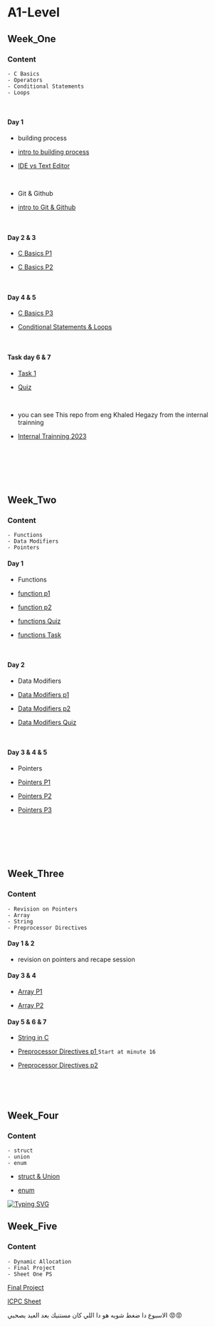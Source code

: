 # A1-Level

## Week_One

### Content
~~~
- C Basics
- Operators
- Conditional Statements 
- Loops
~~~

<p>&nbsp;</p>

#### Day 1

* building process

* [intro to building process](https://www.udemy.com/course/embedded-system-tooling-basic/learn/lecture/41092330#overview)

* [IDE vs Text Editor](https://www.udemy.com/course/embedded-system-tooling-basic/learn/lecture/41115622#overview)

<p>&nbsp;</p>

* Git & Github

* [intro to Git & Github](https://drive.google.com/file/d/18jpn4gpQnMvXXGFaEwMxvZV1QJhoHvxM/view?usp=drive_link)
<p>&nbsp;</p>

#### Day 2 & 3

* [C Basics P1](https://youtu.be/gvA3MGSgalU?si=_Qv__wbsJdr9UT4m)

* [C Basics P2](https://youtu.be/Xt79bGH_NH0?si=q_noerBYoJIyQaN4)


<p>&nbsp;</p>

#### Day  4 & 5

* [C Basics P3](https://youtu.be/auGvwQHUvlY?si=MV9AtJ4Alhso82wj)

* [Conditional Statements & Loops](https://youtu.be/rIu2IEM9I1c?si=U-xztoNMXGkiN8ZD)

<p>&nbsp;</p>

#### Task day 6 & 7

* [Task 1](https://drive.google.com/file/d/1MVqpTFctDlvafJHcFWczUVQYN1kCUtlw/view?usp=sharing)

* [Quiz](https://forms.gle/imZvhxeMQihQJiiq8)


<p>&nbsp;</p>

* you can see This repo from eng Khaled Hegazy from the internal trainning 

* [Internal Trainning 2023](https://github.com/KhaledHegazy222/software-camp-training-2023/blob/main/Session1md)

<p>&nbsp;</p>
<p>&nbsp;</p>
<p>&nbsp;</p>

## Week_Two

### Content

~~~
- Functions
- Data Modifiers
- Pointers
~~~

#### Day 1

* Functions

- [function p1](https://www.youtube.com/watch?v=HFlOX_2USsw&list=PLoiqjtgvXf9cgQbnEyRpT8FmtAZHUHG2O&index=8)

- [function p2](https://www.youtube.com/watch?v=dNoKxMeCeGw&list=PLoiqjtgvXf9cgQbnEyRpT8FmtAZHUHG2O&index=9)

- [functions Quiz](https://forms.gle/c1qsYHXHXoxqVyBN9)

- [functions Task](https://drive.google.com/file/d/1utKxDq0NSy-4sV7uBbJN1a4H4jOfyCVc/view?usp=sharing)

<p>&nbsp;</p>

#### Day 2

* Data Modifiers

- [Data Modifiers p1](https://www.youtube.com/watch?v=FekezpGUPAM&list=PLoiqjtgvXf9cgQbnEyRpT8FmtAZHUHG2O&index=10)

- [Data Modifiers p2](https://www.youtube.com/watch?v=wYvpmKeE-zU&list=PLoiqjtgvXf9cgQbnEyRpT8FmtAZHUHG2O&index=11)

- [Data Modifiers Quiz](https://forms.gle/b1m7TUT7a92icAno7)

<p>&nbsp;</p>

#### Day 3 & 4 & 5

* Pointers

- [Pointers P1](https://youtu.be/J7s7FuifYbo?si=K54r1739w7zggaYV)

- [Pointers P2](https://youtu.be/-UwJsKy1ekY?si=7-RX-JV4HCXYTGuv)

- [Pointers P3](https://youtu.be/SI1Kyp3sJRc?si=PvcEgbn3C9eIuvkJ)

<p>&nbsp;</p>




<p>&nbsp;</p>
<p>&nbsp;</p>

## Week_Three

### Content

~~~
- Revision on Pointers
- Array
- String
- Preprocessor Directives
~~~

#### Day 1 & 2

- revision on pointers and recape session


#### Day 3 & 4


- [Array P1](https://youtu.be/husQUBc7B2s?si=Oh4KS4oqKGLlaaS3)

- [Array P2](https://youtu.be/Bdr1SokPAr8?si=-pAJfYSkknLUDTCF)


#### Day 5 & 6 & 7


- [String in C](https://youtu.be/sV38pLKb7Gs?si=zAhJbWk1iliH5C6w)

- [Preprocessor Directives p1 ](https://youtu.be/bXs9xZm3ZxI?si=Zl8famArrnoDXCBu) `Start at minute 16`

- [Preprocessor Directives p2 ](https://youtu.be/LFoOi5qqVCY?si=y6Hqhz-y9nJBiwgG)


<p>&nbsp;</p>
<p>&nbsp;</p>

## Week_Four

### Content

~~~
- struct
- union
- enum
~~~

- [struct & Union](https://youtu.be/zmRxC7gYw-g?si=7MrHvU_3q-0nVDFV)

- [enum](https://www.youtube.com/watch?v=9QdJExC2AVg)

[![Typing SVG](https://readme-typing-svg.herokuapp.com?font=Architects+Daughter&size=26&color=%23DFC6B4&center=true&vCenter=true&lines=🕌+🌙+رمضان+كريم)](https://git.io/typing-svg)</h1>


## Week_Five

### Content

~~~
- Dynamic Allocation
- Final Project
- Sheet One PS
~~~

[Final Project](https://drive.google.com/file/d/19b0JetoqOXtU58DdaDKqSOpmlxnNk2Na/view?usp=sharing)

[ICPC Sheet](https://codeforces.com/group/5pUldkahAU/contest/508284)

الاسبوع دا ضغط شويه هو دا اللي كان مستنيك بعد العيد يصحبي 😡😡
